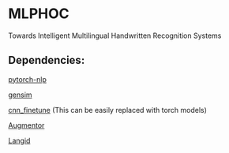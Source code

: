 # MLPHOC
 Towards Intelligent Multilingual Handwritten Recognition Systems

## Dependencies:

[pytorch-nlp](https://pypi.org/project/pytorch-nlp/)

[gensim](https://pypi.org/project/gensim/)

[cnn_finetune](https://pypi.org/project/gensim/)
(This can be easily replaced with torch models)

[Augmentor](https://pypi.org/project/Augmentor/)

[Langid](https://pypi.org/project/langid/)
 


